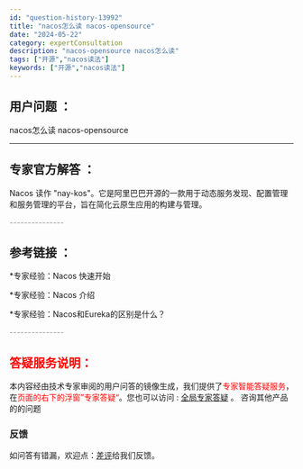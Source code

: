 ```yaml
---
id: "question-history-13992"
title: "nacos怎么读 nacos-opensource"
date: "2024-05-22"
category: expertConsultation
description: "nacos-opensource nacos怎么读"
tags: ["开源","nacos读法"]
keywords: ["开源","nacos读法"]
---
```


## 用户问题 ： 
 nacos怎么读 nacos-opensource 

---------------
## 专家官方解答 ：

Nacos 读作 "nay-kos"。它是阿里巴巴开源的一款用于动态服务发现、配置管理和服务管理的平台，旨在简化云原生应用的构建与管理。


<font color="#949494">---------------</font> 


## 参考链接 ：

*专家经验：Nacos 快速开始 
 
 *专家经验：Nacos 介绍 
 
 *专家经验：Nacos和Eureka的区别是什么？ 


 <font color="#949494">---------------</font> 
 


## <font color="#FF0000">答疑服务说明：</font> 

本内容经由技术专家审阅的用户问答的镜像生成，我们提供了<font color="#FF0000">专家智能答疑服务</font>，在<font color="#FF0000">页面的右下的浮窗”专家答疑“</font>。您也可以访问 : [全局专家答疑](https://opensource.alibaba.com/chatBot) 。 咨询其他产品的的问题

### 反馈
如问答有错漏，欢迎点：[差评](https://ai.nacos.io/user/feedbackByEnhancerGradePOJOID?enhancerGradePOJOId=14010)给我们反馈。

